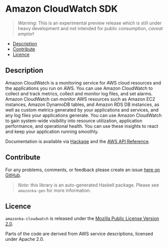 # Amazon CloudWatch SDK

> _Warning:_ This is an experimental preview release which is still under heavy development and not intended for public consumption, _caveat emptor_!

* [Description](#description)
* [Contribute](#contribute)
* [Licence](#licence)

## Description

Amazon CloudWatch is a monitoring service for AWS cloud resources and the
applications you run on AWS. You can use Amazon CloudWatch to collect and
track metrics, collect and monitor log files, and set alarms. Amazon
CloudWatch can monitor AWS resources such as Amazon EC2 instances, Amazon
DynamoDB tables, and Amazon RDS DB instances, as well as custom metrics
generated by your applications and services, and any log files your
applications generate. You can use Amazon CloudWatch to gain system-wide
visibility into resource utilization, application performance, and
operational health. You can use these insights to react and keep your
application running smoothly.

Documentation is available via [Hackage](http://hackage.haskell.org/package/amazonka-cloudwatch)
and the [AWS API Reference](http://docs.aws.amazon.com/AmazonCloudWatch/latest/APIReference/Welcome.html).


## Contribute

For any problems, comments, or feedback please create an issue [here on GitHub](https://github.com/brendanhay/amazonka/issues).

> _Note:_ this library is an auto-generated Haskell package. Please see `amazonka-gen` for more information.


## Licence

`amazonka-cloudwatch` is released under the [Mozilla Public License Version 2.0](http://www.mozilla.org/MPL/).

Parts of the code are derived from AWS service descriptions, licensed under Apache 2.0.
